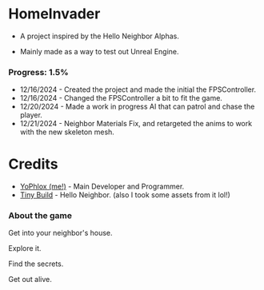 # HomeInvader

* A project inspired by the Hello Neighbor Alphas.

* Mainly made as a way to test out Unreal Engine.


### Progress: 1.5%

* 12/16/2024 - Created the project and made the initial the FPSController.
* 12/16/2024 - Changed the FPSController a bit to fit the game.
* 12/20/2024 - Made a work in progress AI that can patrol and chase the player.
* 12/21/2024 - Neighbor Materials Fix, and retargeted the anims to work with the new skeleton mesh.

# Credits

* [YoPhlox (me!)](https://twitter.com/YoPhlox) - Main Developer and Programmer.
* [Tiny Build](https://www.youtube.com/@TinyBuild) - Hello Neighbor. (also I took some assets from it lol!)

### About the game

Get into your neighbor's house.

Explore it.

Find the secrets.

Get out alive.
